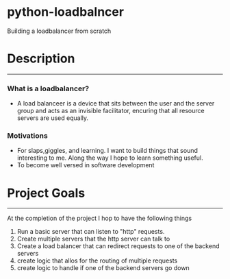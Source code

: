 # python-loadbalncer
Building a loadbalancer from scratch


# Description
---
### What is a loadbalancer? 
 - A load balanceer is a device that sits between the user and the server group and acts as an invisible facilitator, encuring that all resource servers are used equally. 

### Motivations
- For slaps,giggles, and learning. I want to build things that sound interesting to me. Along the way I hope to learn something useful. 
- To become well versed in software development

# Project Goals
---
 At the completion of the project I hop to have the following things 
 1. Run a basic server that can listen to "http" requests. 
 2. Create multiple servers that the http server can talk to 
 3. Create a load balancer that can redirect requests to one of the backend servers 
 4. create logic that allos for the routing of multiple requests
 5. create logic to handle if one of the backend servers go down
    